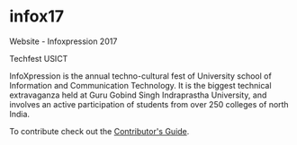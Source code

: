 # infox17
Website - Infoxpression 2017

Techfest USICT

InfoXpression is the annual techno-cultural fest of University school of Information and Communication Technology. It is the biggest technical extravaganza held at Guru Gobind Singh Indraprastha University, and involves an active participation of students from over 250 colleges of north India.

To contribute check out the [Contributor's Guide][COGG]. 

[COGG]: /contribution-guide.md
